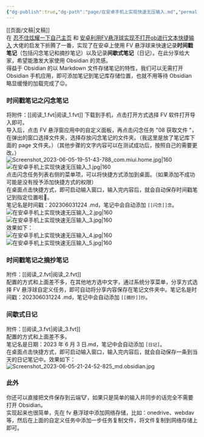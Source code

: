 ```yaml
---
{"dg-publish":true,"dg-path":"page/在安卓手机上实现快速无压输入.md","permalink":"/page/在安卓手机上实现快速无压输入/"}
---
```


[[页面/文稿\|文稿]]  
在 [忍不住炫耀一下自己主页](https://forum-zh.obsidian.md/t/topic/14209/16?u=ennea) 和 [安卓利用FV悬浮球实现不打开ob进行文本快捷输入](https://forum-zh.obsidian.md/t/topic/5687) 大佬的启发下折腾了一番，实现了在安卓上使用 FV 悬浮球来快速记录**时间戳笔记**（包括闪念笔记和摘抄笔记）以及记录**间歇式笔记**（日记）。在此分享给大家，希望能激发大家使用 Obsidian 的灵感。  
得益于 Obsidian 的以 Markdown 文件存储笔记的特性，我们可以无需打开 Obsidian 手机应用，即可添加笔记到笔记库存储位置，也就不用等待 Obsidian 略显缓慢的加载完成了😉。
### 时间戳笔记之闪念笔记
将附件：[[阅读_1.fvt\|阅读_1.fvt]] 下载到手机，点击打开方式选择 FV 软件打开导入即可。  
导入后，点击 FV 悬浮窗应用中的自定义面板，再点击闪念任务 "08 获取文件 "，在弹出的窗口选择文件夹，选择存放闪念笔记的文件夹。（我这里是放了笔记库下面的 page 文件夹。）（其他步骤的文字内容可以在测试成功后，按照自己的需要更改。）  
![Screenshot_2023-06-05-19-51-43-788_com.miui.home.jpg|160](/img/user/%E9%A1%B5%E9%9D%A2/assets/Screenshot_2023-06-05-19-51-43-788_com.miui.home.jpg) ![在安卓手机上实现快速无压输入_1.jpg|160](/img/user/%E9%A1%B5%E9%9D%A2/assets/%E5%9C%A8%E5%AE%89%E5%8D%93%E6%89%8B%E6%9C%BA%E4%B8%8A%E5%AE%9E%E7%8E%B0%E5%BF%AB%E9%80%9F%E6%97%A0%E5%8E%8B%E8%BE%93%E5%85%A5_1.jpg)  
点击闪念任务列表右侧的菜单项，可以将快捷方式添加到桌面。（如果添加不成功可能是没有授予添加快捷方式的权限）  
在桌面点击快捷方式，即可启动输入窗口，输入完内容后，就会自动保存时间戳笔记到指定位置啦🎉。  
笔记名是时间戳：202306031224 .md，笔记中会自动添加 `[[闪念]]念`。  
![在安卓手机上实现快速无压输入_2.jpg|160](/img/user/%E9%A1%B5%E9%9D%A2/assets/%E5%9C%A8%E5%AE%89%E5%8D%93%E6%89%8B%E6%9C%BA%E4%B8%8A%E5%AE%9E%E7%8E%B0%E5%BF%AB%E9%80%9F%E6%97%A0%E5%8E%8B%E8%BE%93%E5%85%A5_2.jpg)![在安卓手机上实现快速无压输入_3.jpg|160](/img/user/%E9%A1%B5%E9%9D%A2/assets/%E5%9C%A8%E5%AE%89%E5%8D%93%E6%89%8B%E6%9C%BA%E4%B8%8A%E5%AE%9E%E7%8E%B0%E5%BF%AB%E9%80%9F%E6%97%A0%E5%8E%8B%E8%BE%93%E5%85%A5_3.jpg)  
效果如下：  
![在安卓手机上实现快速无压输入_4.jpg|160](/img/user/%E9%A1%B5%E9%9D%A2/assets/%E5%9C%A8%E5%AE%89%E5%8D%93%E6%89%8B%E6%9C%BA%E4%B8%8A%E5%AE%9E%E7%8E%B0%E5%BF%AB%E9%80%9F%E6%97%A0%E5%8E%8B%E8%BE%93%E5%85%A5_4.jpg)![在安卓手机上实现快速无压输入_5.jpg|160](/img/user/%E9%A1%B5%E9%9D%A2/assets/%E5%9C%A8%E5%AE%89%E5%8D%93%E6%89%8B%E6%9C%BA%E4%B8%8A%E5%AE%9E%E7%8E%B0%E5%BF%AB%E9%80%9F%E6%97%A0%E5%8E%8B%E8%BE%93%E5%85%A5_5.jpg)
### 时间戳笔记之摘抄笔记
附件：[[阅读_2.fvt\|阅读_2.fvt]]  
配置的方式和上面差不多，在其他地方选中文字，通过系统分享菜单，分享方式选择 FV 悬浮球自定义任务，即可自动将分享内容保存在笔记文件夹中。笔记名是时间戳：202306031224 .md，笔记中会自动添加 `[[摘抄]]抄`。
### 间歇式日记
附件：[[阅读_3.fvt\|阅读_3.fvt]]  
配置的方式和上面差不多。  
笔记名是日期：2023 年 6 月 3 日.md，笔记中会自动添加 `[日记]`。  
在桌面点击快捷方式，即可启动输入窗口，输入完内容后，就会自动保存一条到当天的日记笔记中。效果如下：  
![Screenshot_2023-06-05-21-24-52-825_md.obsidian.jpg](/img/user/%E9%A1%B5%E9%9D%A2/assets/Screenshot_2023-06-05-21-24-52-825_md.obsidian.jpg)

### 此外
你还可以直接把文件保存到云端🐮，如果只是简单的输入并同步的话完全不需要打开 Obsidian。  
实现起来也很简单，先在 fv 悬浮球中添加网络存储，比如：onedrive、webdav 等，然后在上面的自定义任务中添加一步任务复制文件，将文件复制到网络存储上即可。
